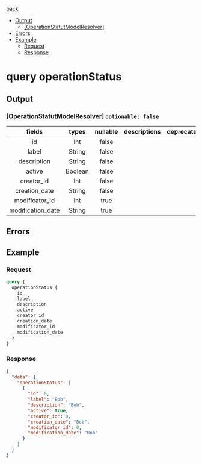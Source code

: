 [back](../tableOfContent.md)
* [Output](#output)
  * [[OperationStatutModelResolver]](#[operationstatutmodelresolver]-optionable-false)
* [Errors](#errors)
* [Example](#example)
  * [Request](#request)
  * [Response](#response)

# query operationStatus
 
## Output
### [[OperationStatutModelResolver]](../assets/types/operationstatutmodelresolver.md) `optionable: false`
| fields |types |nullable |descriptions |deprecated |
| :----:  |:---:  |:--------:  |:----------:  |:--------:  |
| id |Int |false | | |
| label |String |false | | |
| description |String |false | | |
| active |Boolean |false | | |
| creator_id |Int |false | | |
| creation_date |String |false | | |
| modificator_id |Int |true | | |
| modification_date |String |true | | 

## Errors
## Example
### Request
```graphql
query {
  operationStatus {
    id
    label
    description
    active
    creator_id
    creation_date
    modificator_id
    modification_date
  }
}
```
### Response
```json
{
  "data": {
    "operationStatus": [
      {
        "id": 0,
        "label": "Bob",
        "description": "Bob",
        "active": true,
        "creator_id": 0,
        "creation_date": "Bob",
        "modificator_id": 0,
        "modification_date": "Bob"
      }
    ]
  }
}
```